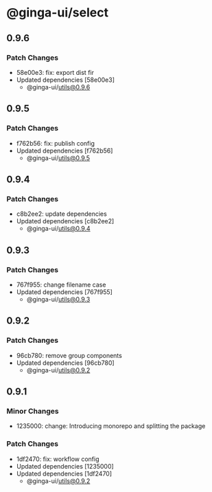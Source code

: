 # @ginga-ui/select

## 0.9.6

### Patch Changes

- 58e00e3: fix: export dist fir
- Updated dependencies [58e00e3]
  - @ginga-ui/utils@0.9.6

## 0.9.5

### Patch Changes

- f762b56: fix: publish config
- Updated dependencies [f762b56]
  - @ginga-ui/utils@0.9.5

## 0.9.4

### Patch Changes

- c8b2ee2: update dependencies
- Updated dependencies [c8b2ee2]
  - @ginga-ui/utils@0.9.4

## 0.9.3

### Patch Changes

- 767f955: change filename case
- Updated dependencies [767f955]
  - @ginga-ui/utils@0.9.3

## 0.9.2

### Patch Changes

- 96cb780: remove group components
- Updated dependencies [96cb780]
  - @ginga-ui/utils@0.9.2

## 0.9.1

### Minor Changes

- 1235000: change: Introducing monorepo and splitting the package

### Patch Changes

- 1df2470: fix: workflow config
- Updated dependencies [1235000]
- Updated dependencies [1df2470]
  - @ginga-ui/utils@0.9.2

